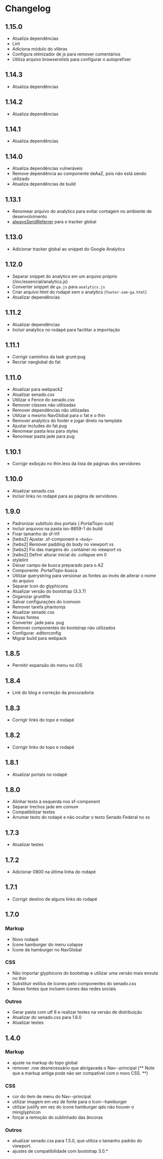 # Changelog

## 1.15.0

* Atualiza dependências
* Lint
* Adiciona módulo do vlibras
* Configura otimizador de js para remover comentários
* Utiliza arquivo browserslists para configurar o autoprefixer

## 1.14.3

* Atualiza dependências

## 1.14.2

* Atualiza dependências

## 1.14.1

* Atualiza dependências

## 1.14.0

* Atualiza dependências vulneráveis
* Remove dependência ao componente deAaZ, pois não está sendo utilizado
* Atualiza dependências de build

## 1.13.1

* Renomear arquivo do analytics para evitar contagem no ambiente de desenvolvimento
* [alwaysSendReferrer](https://developers.google.com/analytics/devguides/collection/analyticsjs/field-reference#alwaysSendReferrer) para o tracker global

## 1.13.0

* Adicionar tracker global ao snippet do Google Analytics

## 1.12.0

* Separar snippet do analytics em um arquivo próprio (/inc/essencial/analytics.js)
* Converter snippet de `ga.js` para `analytics.js`
* Criar arquivo html do rodapé sem o analytics (`footer-sem-ga.html`)
* Atualizar dependências

## 1.11.2

* Atualizar dependências
* Incluir analytics no rodapé para facilitar a importação

## 1.11.1

* Corrigir caminhos da task grunt:pug
* Recriar navglobal do fat

## 1.11.0

* Atualizar para webpack2
* Atualizar senado.css
* Utilizar o Fence do senado.css
* Remover classes não utilizadas
* Remover dependências não utilizadas
* Utilizar o mesmo NavGlobal para o fat e o thin
* Remover analytics do footer e jogar direto na template
* Ajustar includes do fat.pug
* Renomear pasta less para styles
* Renomear pasta jade para pug

## 1.10.1

* Corrigir exibição no thin.less da lista de páginas dos servidores

## 1.10.0

* Atualizar senado.css
* Incluir links no rodapé para as página de servidores.

## 1.9.0

* Padronizar subtítulo dos portais (.PortalTopo-sub)
* Incluir arquivos na pasta iso-8859-1 do build
* Fixar tamanho do sf-H1
* [twbs2] Ajustar .sf-component e `<body>`
* [twbs2] Remover padding do body no viewport xs
* [twbs2] Fix das margens do .container no viewport xs
* [twbs2] Definir alturar inicial do .collapse em 0
* stylelint
* Deixar campo de busca preparado para o AZ
* Componente .PortalTopo-busca
* Utilizar querystring para versionar as fontes ao invés de alterar o nome do arquivo
* Separar Icon do glyphicons
* Atualizar versão do bootstrap (3.3.7)
* Organizar gruntfile
* Salvar configurações do icomoon
* Remover tarefa phantomjs
* Atualizar senado.css
* Novas fontes
* Converter .jade para .pug
* Remover componentes do bootstrap não utilizados
* Configurar .editorconfig
* Migrar build para webpack

## 1.8.5

* Permitir expansão do menu no iOS

## 1.8.4

* Link do blog e correção da procuradoria

## 1.8.3

* Corrigir links do topo e rodapé

## 1.8.2

* Corrigir links do topo e rodapé

## 1.8.1

* Atualizar portais no rodapé

## 1.8.0

* Alinhar texto à esquerda nos sf-component
* Separar trechos jade em comum
* Compatibilizar testes
* Arrumar texto do rodapé e não ocultar o texto Senado Federal no xs

## 1.7.3

* Atualizar testes

## 1.7.2

* Adicionar 0800 na última linha do rodapé

## 1.7.1

* Corrigir destino de alguns links do rodapé

## 1.7.0

### Markup

* Novo rodapé
* Ícone hamburger do menu colapse
* Ícone de hamburger no NavGlobal

### CSS

* Não importar glyphicons do bootstrap e utilizar uma versão mais enxuta no thin
* Substituir estilos de ícones pelo componentes do senado.css
* Novas fontes que incluem icones das redes sociais

### Outros

* Gerar pasta com utf 8 e realizar testes na versão de distribuição
* Atualizar do senado.css para 1.6.0
* Atualizar testes

## 1.4.0

### Markup

* ajuste na markup do topo global
* remover .row desnecessário que abrigavada o Nav--principal (** Note que a markup antiga pode não ser compatível com o novo CSS. **)

### CSS

* cor do item de menu do Nav--principal
* utilizar imagem em vez de fonte para o Icon--hamburger
* utilizar justify em vez do ícone hamburger qdo não houver o miniglyphicon
* forçar a remoção do sublinhado das âncoras

### Outros

* atualizar senado.css para 1.5.0, que utiliza o tamanho padrão do viewport.
* ajustes de compatibilidade com bootstrap 3.0.*
